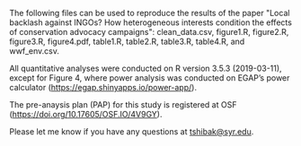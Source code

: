 The following files can be used to reproduce the results of the paper "Local backlash against INGOs? How heterogeneous interests condition the effects of conservation advocacy campaigns": clean_data.csv, figure1.R, figure2.R, figure3.R, figure4.pdf, table1.R, table2.R, table3.R, table4.R, and wwf_env.csv.

All quantitative analyses were conducted on R version 3.5.3 (2019-03-11), except for Figure 4, where power analysis was conducted on EGAP’s power calculator (https://egap.shinyapps.io/power-app/).

The pre-anaysis plan (PAP) for this study is registered at OSF (https://doi.org/10.17605/OSF.IO/4V9GY).

Please let me know if you have any questions at tshibak@syr.edu.
